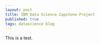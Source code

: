 ```yaml
---
layout: post
title: IBM Data Science Capstone Project
published: true
tags: datascience blog
---
```


This is a test.
